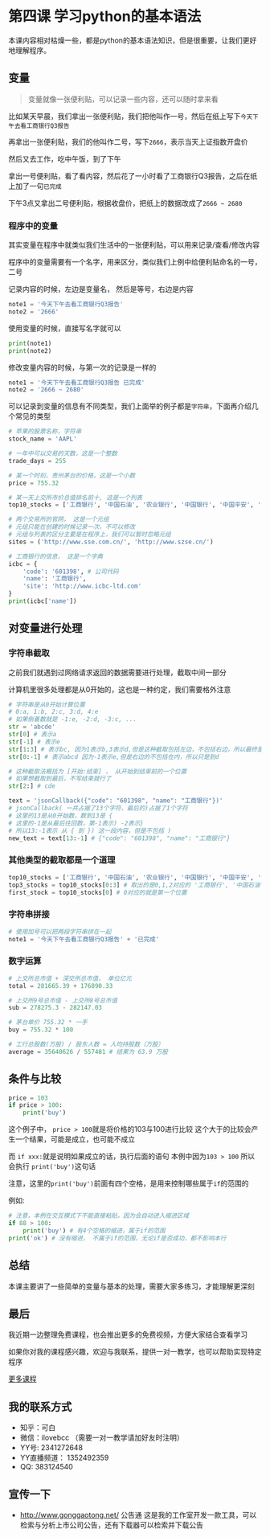 # 第四课 学习python的基本语法

本课内容相对枯燥一些，都是python的基本语法知识，但是很重要，让我们更好地理解程序。

## 变量
> 变量就像一张便利贴，可以记录一些内容，还可以随时拿来看

比如某天早晨，我们拿出一张便利贴，我们把他叫作一号，然后在纸上写下`今天下午去看工商银行Q3报告`

再拿出一张便利贴，我们的他叫作二号，写下`2666`，表示当天上证指数开盘价

然后又去工作，吃中午饭，到了下午

拿出一号便利贴，看了看内容，然后花了一小时看了工商银行Q3报告，之后在纸上加了一句`已完成`

下午3点又拿出二号便利贴，根据收盘价，把纸上的数据改成了`2666 ~ 2680`

### 程序中的变量
其实变量在程序中就类似我们生活中的一张便利贴，可以用来记录/查看/修改内容

程序中的变量需要有一个名字，用来区分，类似我们上例中给便利贴命名的一号，二号

记录内容的时候，左边是变量名， 然后是等号，右边是内容
```python
note1 = '今天下午去看工商银行Q3报告'
note2 = '2666'
```

使用变量的时候，直接写名字就可以
```python
print(note1)
print(note2)
```

修改变量内容的时候，与第一次的记录是一样的
```python
note1 = '今天下午去看工商银行Q3报告 已完成'
note2 = '2666 ~ 2680'
```

可以记录到变量的信息有不同类型，我们上面举的例子都是`字符串`，下面再介绍几个常见的类型

```python
# 苹果的股票名称，字符串
stock_name = 'AAPL'

# 一年中可以交易的天数，这是一个整数
trade_days = 255

# 某一个时刻，贵州茅台的价格，这是一个小数
price = 755.32

# 某一天上交所市价总值排名前十, 这是一个列表
top10_stocks = ['工商银行', '中国石油', '农业银行', '中国银行', '中国平安', '贵州茅台', '中国石化', '招商银行', '中国人寿', '中国神华']

# 两个交易所的官网， 这是一个元组
# 元组只能在创建的时候记录一次，不可以修改
# 元组与列表的区分主要是在程序上，我们可以暂时忽略元组
sites = ('http://www.sse.com.cn/', 'http://www.szse.cn/')

# 工商银行的信息， 这是一个字典
icbc = {
    'code': '601398', # 公司代码
    'name': '工商银行',
    'site': 'http://www.icbc-ltd.com'
}
print(icbc['name'])
```

## 对变量进行处理
### 字符串截取
之前我们就遇到过网络请求返回的数据需要进行处理，截取中间一部分

计算机里很多处理都是从0开始的，这也是一种约定，我们需要格外注意
```python
# 字符串是从0开始计算位置
# 0:a, 1:b, 2:c, 3:d, 4:e
# 如果倒着数就是 -1:e, -2:d, -3:c, ...
str = 'abcde'
str[0] # 表示a
str[-1] # 表示e
str[1:3] # 表示bc, 因为1表示b,3表示d,但是这种截取包括左边，不包括右边，所以最终是bc
str[0:-1] # 表示abcd 因为-1表示e,但是右边的不包括在内，所以只是到d

# 这种截取法概括为 [开始:结束] ， 从开始到结束前的一个位置
# 如果想截取到最后，不写结束就行了
str[2:] # cde

text = 'jsonCallback({"code": "601398", "name": "工商银行"})'
# jsonCallback( 一共占据了13个字符，最后的)占据了1个字符
# 这里的13是从0开始数，数到13是 {
# 这里的-1是从最后往回数，第-1表示) -2表示}
# 所以13:-1表示 从 { 到 }) 这一段内容，但是不包括 )
new_text = text[13:-1] # {"code": "601398", "name": "工商银行"}

```

### 其他类型的截取都是一个道理
```python
top10_stocks = ['工商银行', '中国石油', '农业银行', '中国银行', '中国平安', '贵州茅台', '中国石化', '招商银行', '中国人寿', '中国神华']
top3_stocks = top10_stocks[0:3] # 取出的是0,1,2对应的 '工商银行', '中国石油', '农业银行'
first_stock = top10_stocks[0] # 0对应的就是第一个位置
```

### 字符串拼接
```python
# 使用加号可以把两段字符串拼在一起
note1 = '今天下午去看工商银行Q3报告' + '已完成'
```

### 数字运算
```python
# 上交所总市值 + 深交所总市值， 单位亿元
total = 281665.39 + 176890.33

# 上交所9号总市值 - 上交所8号总市值
sub = 278275.3 - 282147.03

# 茅台单价 755.32 * 一手
buy = 755.32 * 100

# 工行总股数(万股) / 股东人数 = 人均持股数（万股）
average = 35640626 / 557481 # 结果为 63.9 万股
```

## 条件与比较
```python
price = 103
if price > 100:
    print('buy')
```
这个例子中， `price > 100`就是将价格的103与100进行比较
这个大于的比较会产生一个结果，可能是成立，也可能不成立

而 `if xxx:`就是说明如果成立的话，执行后面的语句
本例中因为`103 > 100` 所以会执行 `print('buy')`这句话

注意，这里的`print('buy')`前面有四个空格，是用来控制哪些属于`if`的范围的

例如:
```python
# 注意，本例在交互模式下不能直接粘贴，因为会自动进入缩进区域
if 88 > 100:
    print('buy') # 有4个空格的缩进，属于if的范围
print('ok') # 没有缩进， 不属于if的范围，无论if是否成功，都不影响本行
```

## 总结
本课主要讲了一些简单的变量与基本的处理，需要大家多练习，才能理解更深刻



## 最后
我近期一边整理免费课程，也会推出更多的免费视频，方便大家结合查看学习

如果你对我的课程感兴趣，欢迎与我联系，提供一对一教学，也可以帮助实现特定程序

[更多课程](https://conybcc.github.io/)

## 我的联系方式
- 知乎：可白
- 微信：ilovebcc （需要一对一教学请加好友时注明）
- YY号: 2341272648
- YY直播频道： 1352492359
- QQ: 383124540

## 宣传一下
- <a href="http://www.gonggaotong.net/" target="_blank">http://www.gonggaotong.net/</a> 公告通 这是我的工作室开发一款工具，可以检索与分析上市公司公告，还有下载器可以检索并下载公告
